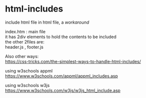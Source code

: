 # html-includes
include html file in html file, a *workaround*

index.htm : main file  
it has 2div elements to hold
 the contents to be included  
the other 2files are:  
header.js , footer.js


Also other ways:  
https://css-tricks.com/the-simplest-ways-to-handle-html-includes/

using w3schools appml  
https://www.w3schools.com/appml/appml_includes.asp

using w3schools w3js  
https://www.w3schools.com/w3js/w3js_html_include.asp

